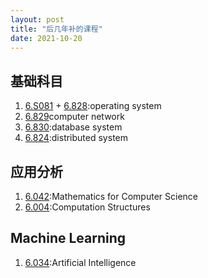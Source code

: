 ```yaml
---
layout: post
title: "后几年补的课程"
date: 2021-10-20
---
```


## 基础科目

1. [6.S081](https://pdos.csail.mit.edu/6.828/2020/index.html) + [6.828](https://abelay.github.io/6828seminar/index.html):operating system
2. [6.829](https://canvas.mit.edu/courses/11164)computer network
3. [6.830](https://ocw.mit.edu/courses/electrical-engineering-and-computer-science/6-830-database-systems-fall-2010/):database system
4. [6.824](https://ocw.mit.edu/courses/electrical-engineering-and-computer-science/6-824-distributed-computer-systems-engineering-spring-2006/):distributed system

## 应用分析

1. [6.042]():Mathematics for Computer Science
2. [6.004]():Computation Structures

## Machine Learning

1. [6.034]():Artificial Intelligence

